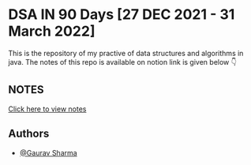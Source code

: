 
# DSA IN 90 Days [27 DEC 2021 - 31 March 2022]

This is the repository of my practive of data structures and algorithms in java. The notes of this repo is available on notion link is given below 👇




## NOTES
[Click here to view notes](https://sedate-property-566.notion.site/JAVA-04b9f59c7dec48c888db480a80c95bf5)

## Authors

- [@Gaurav Sharma](https://www.github.com/gsharma101)

